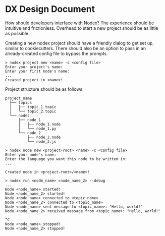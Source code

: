# DX Design Document

How should developers interface with Nodex? The experience should be intuitive and frictionless. Overhead to start a new project should be as little as possible.


Creating a new nodex project should have a friendly dialog to get set up, similar to cookiecutters. There should also be an option to pass in an already-created config file to bypass the prompts.

```
> nodex project new <name> -c <config file>
Enter your project's name:
Enter your first node's name:
...
Created project in <name>!

```

Project structure should be as follows:
```
project_name
  ├── topics
  │   ├── topic_1.topic
  │   └── topic_2.topic
  └── nodes
      ├── node_1
      │   ├── node_1.node
      │   └── node_1.py
      └── node_2
          ├── node_2.node
          └── node_2.js 
```

```
> nodex node new <project-root> <name> -c <config file>
Enter your node's name:
Enter the language you want this node to be written in:
...

Created node in <project-root>/<name>!
```


```
> nodex run <node_name> <node_name_2> --debug
...
Node <node_name> started!
Node <node_name_2> started!
Node <node_name> connected to <topic_name>
Node <node_name_2> connected to <topic_name>
Node <node_name> sent message to <topic_name>: "Hello, world!"
Node <node_name_2> received message from <topic_name>: "Hello, world!"

^C
Node <node_name> stopped!
Node <node_name_2> stopped!
```
